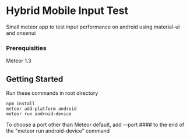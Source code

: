 # Hybrid Mobile Input Test

Small meteor app to test input performance on android using material-ui and onsenui

### Prerequisities

Meteor 1.3

## Getting Started

Run these commands in root directory
```
npm install
meteor add-platform android
meteor run android-device
```

To choose a port other than Meteor default, add --port #### to the end of the "meteor run android-device" command
